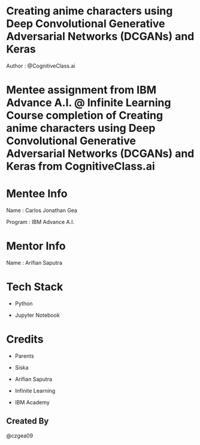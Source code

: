 # Creating anime characters using Deep Convolutional Generative Adversarial Networks (DCGANs) and Keras

Author : @CognitiveClass.ai

# Mentee assignment from IBM Advance A.I. @ Infinite Learning Course completion of Creating anime characters using Deep Convolutional Generative Adversarial Networks (DCGANs) and Keras from CognitiveClass.ai

# Mentee Info

Name : Carlos Jonathan Gea

Program : IBM Advance A.I.

# Mentor Info

Name : Arifian Saputra

# Tech Stack

- Python

- Jupyter Notebook

# Credits

- Parents

- Siska

- Arifian Saputra

- Infinite Learning

- IBM Academy

## Created By

@czgea09
